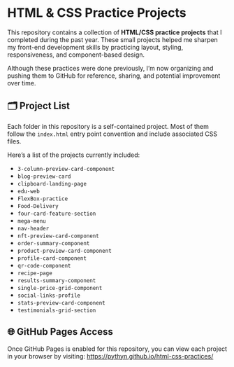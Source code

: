 # HTML & CSS Practice Projects

This repository contains a collection of **HTML/CSS practice projects** that I completed during the past year. These small projects helped me sharpen my front-end development skills by practicing layout, styling, responsiveness, and component-based design.

Although these practices were done previously, I’m now organizing and pushing them to GitHub for reference, sharing, and potential improvement over time.

## 🗂️ Project List

Each folder in this repository is a self-contained project. Most of them follow the `index.html` entry point convention and include associated CSS files.

Here’s a list of the projects currently included:

- `3-column-preview-card-component`
- `blog-preview-card`
- `clipboard-landing-page`
- `edu-web`
- `FlexBox-practice`
- `Food-Delivery`
- `four-card-feature-section`
- `mega-menu`
- `nav-header`
- `nft-preview-card-component`
- `order-summary-component`
- `product-preview-card-component`
- `profile-card-component`
- `qr-code-component`
- `recipe-page`
- `results-summary-component`
- `single-price-grid-component`
- `social-links-profile`
- `stats-preview-card-component`
- `testimonials-grid-section`

## 🌐 GitHub Pages Access

Once GitHub Pages is enabled for this repository, you can view each project in your browser by visiting:
https://pythyn.github.io/html-css-practices/
